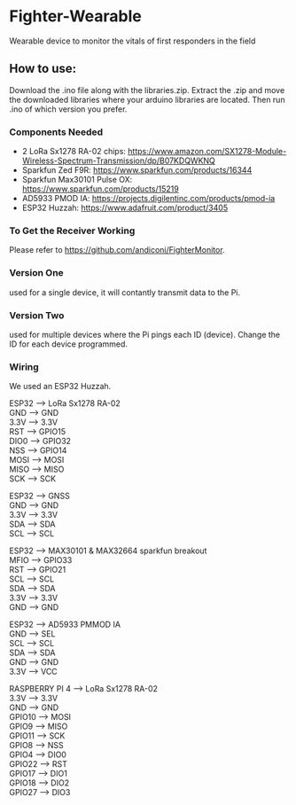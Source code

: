 # Fighter-Wearable
Wearable device to monitor the vitals of first responders in the field

## How to use:

Download the .ino file along with the libraries.zip. Extract the .zip and move the downloaded libraries where your arduino libraries are located.
Then run .ino of which version you prefer.

### Components Needed
* 2 LoRa Sx1278 RA-02 chips: https://www.amazon.com/SX1278-Module-Wireless-Spectrum-Transmission/dp/B07KDQWKNQ  <br />
* Sparkfun Zed F9R: https://www.sparkfun.com/products/16344  <br />
* Sparkfun Max30101 Pulse OX: https://www.sparkfun.com/products/15219  <br />
* AD5933 PMOD IA: https://projects.digilentinc.com/products/pmod-ia  <br />
* ESP32 Huzzah: https://www.adafruit.com/product/3405  <br />

### To Get the Receiver Working
Please refer to https://github.com/andiconi/FighterMonitor.

### Version One 
used for a single device, it will contantly transmit data to the Pi.

### Version Two 
used for multiple devices where the Pi pings each ID (device). Change the ID for each device programmed.

### Wiring
We used an ESP32 Huzzah. <br />

ESP32 --> LoRa Sx1278 RA-02  <br />
GND --> GND <br />
3.3V --> 3.3V  <br />
RST --> GPIO15 <br />
DIO0 --> GPIO32 <br />
NSS --> GPIO14 <br />
MOSI --> MOSI <br />
MISO --> MISO <br />
SCK --> SCK <br />

ESP32 --> GNSS <br />
GND --> GND <br />
3.3V --> 3.3V  <br />
SDA --> SDA <br />
SCL --> SCL <br />

ESP32 --> MAX30101 & MAX32664 sparkfun breakout <br />
MFIO --> GPIO33 <br />
RST --> GPIO21  <br />
SCL --> SCL <br />
SDA --> SDA  <br />
3.3V --> 3.3V <br />
GND --> GND <br />

ESP32 --> AD5933 PMMOD IA  <br />
GND --> SEL <br />
SCL --> SCL <br />
SDA --> SDA <br />
GND --> GND <br />
3.3V --> VCC <br />

RASPBERRY PI 4 --> LoRa Sx1278 RA-02  <br />
3.3V --> 3.3V <br />
GND --> GND <br />
GPIO10 --> MOSI <br />
GPIO9 --> MISO  <br />
GPIO11 --> SCK <br />
GPIO8 --> NSS <br />
GPIO4 --> DIO0 <br />
GPIO22 --> RST <br />
GPIO17 --> DIO1 <br />
GPIO18 --> DIO2 <br />
GPIO27 --> DIO3 <br />

